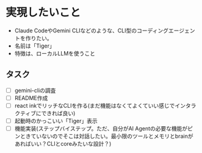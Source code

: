 # 実現したいこと
- Claude CodeやGemini CLIなどのような、CLI型のコーディングエージェントを作りたい。
- 名前は「Tiger」
- 特徴は、ローカルLLMを使うこと

## タスク
- [ ] gemini-cliの調査
- [ ] README作成
- [ ] react inkでリッチなCLIを作る(まだ機能はなくてよくていい感じでインタラクティブにできれば良い)
- [ ] 起動時のかっこいい「Tiger」表示
- [ ] 機能実装(ステップバイステップ。ただ、自分がAI Agentの必要な機能がピンときていないのでそこは対話したい。最小限のツールとメモリとbrainがあればいい？CLIとcoreみたいな設計？)
